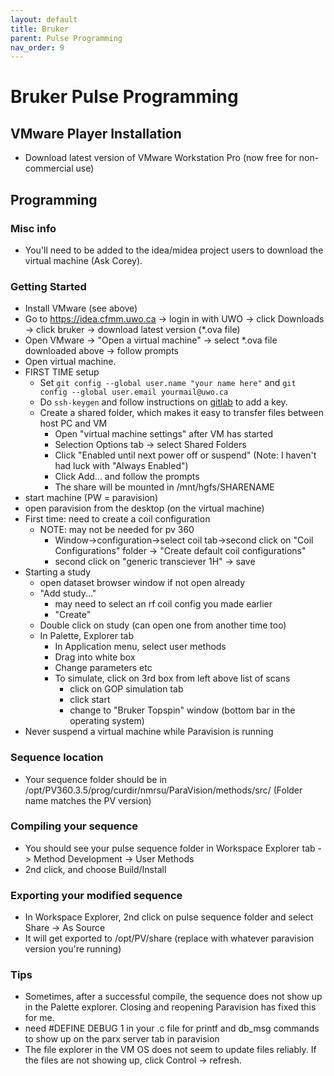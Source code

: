```yaml
---
layout: default
title: Bruker
parent: Pulse Programming
nav_order: 9
---
```

# Bruker Pulse Programming

## VMware Player Installation
- Download latest version of VMware Workstation Pro (now free for non-commercial use) 

## Programming
### Misc info
- You'll need to be added to the idea/midea project users to download the virtual machine (Ask Corey).
### Getting Started
- Install VMware (see above)
- Go to https://idea.cfmm.uwo.ca -> login in with UWO -> click Downloads -> click bruker -> download latest version (*.ova file)
- Open VMware -> "Open a virtual machine" -> select *.ova file downloaded above -> follow prompts
- Open virtual machine. 
- FIRST TIME setup
    - Set `git config --global user.name "your name here"` and `git config --global user.email yourmail@uwo.ca`
    - Do `ssh-keygen` and follow instructions on [gitlab](https://git.cfmm.uwo.ca/help/user/ssh) to add a key.
    - Create a shared folder, which makes it easy to transfer files between host PC and VM
        - Open "virtual machine settings" after VM has started
        - Selection Options tab -> select Shared Folders
        - Click "Enabled until next power off or suspend" (Note: I haven't had luck with "Always Enabled")
        - Click Add... and follow the prompts
        - The share will be mounted in /mnt/hgfs/SHARENAME
- start machine (PW = paravision)
- open paravision from the desktop (on the virtual machine)
- First time: need to create a coil configuration
    - NOTE: may not be needed for pv 360
        - Window->configuration->select coil tab->second click on "Coil Configurations" folder -> "Create default coil configurations"
        - second click on "generic transciever 1H" -> save
- Starting a study
    - open dataset browser window if not open already
    - "Add study..."
        - may need to select an rf coil config you made earlier
        - "Create"
    - Double click on study (can open one from another time too)
    - In Palette, Explorer tab
        - In Application menu, select user methods
        - Drag into white box
        - Change parameters etc
        - To simulate, click on 3rd box from left above list of scans
            - click on GOP simulation tab
            - click start
            - change to "Bruker Topspin" window (bottom bar in the operating system)
- Never suspend a virtual machine while Paravision is running
### Sequence location
- Your sequence folder should be in /opt/PV360.3.5/prog/curdir/nmrsu/ParaVision/methods/src/  (Folder name matches the PV version)
### Compiling your sequence
- You should see your pulse sequence folder in Workspace Explorer tab -> Method Development -> User Methods
- 2nd click, and choose Build/Install
### Exporting your modified sequence
- In Workspace Explorer, 2nd click on pulse sequence folder and select Share -> As Source
- It will get exported to /opt/PV<VERSION>/share (replace <VERSION> with whatever paravision version you're running)
### Tips
- Sometimes, after a successful compile, the sequence does not show up in the Palette explorer. Closing and reopening Paravision has fixed this for me.
- need  #DEFINE DEBUG 1 in your .c file for printf and db_msg commands to show up on the parx server tab in paravision
- The file explorer in the VM OS does not seem to update files reliably. If the files are not showing up, click Control -> refresh.

